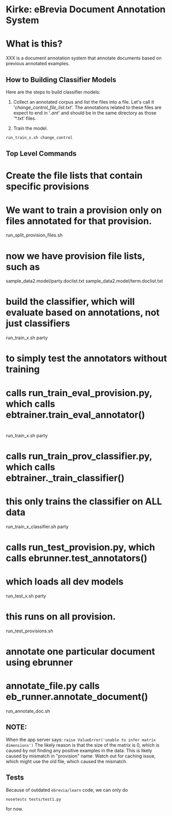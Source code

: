 # Kirke: eBrevia Document Annotation System

# What is this?

XXX is a document annotation system that annotate documents based on previous annotated examples.

## How to Building Classifier Models

Here are the steps to build classifier models:

1. Collect an annotated corpus and list the files into a file.  Let's call it '*change_control_file_list.txt*'.  The annotations related to these files are expect to end in '_.ant_' and should be in the same directory as those '*.txt' files.

2. Train the model.

```bash
run_train_x.sh change_control
```

## Top Level Commands

# Create the file lists that contain specific provisions
# We want to train a provision only on files annotated for that provision.
run_split_provision_files.sh

# now we have provision file lists, such as
sample_data2.model/party.doclist.txt
sample_data2.model/term.doclist.txt


# build the classifier, which will evaluate based on annotations, not just classifiers
run_train_x.sh party


# to simply test the annotators without training



# calls run_train_eval_provision.py, which calls ebtrainer.train_eval_annotator()
# 
run_train_x.sh party


# calls run_train_prov_classifier.py, which calls ebtrainer._train_classifier()
# this only trains the classifier on ALL data
run_train_x_classifier.sh party


# calls run_test_provision.py, which calls ebrunner.test_annotators()
# which loads all dev models
run_test_x.sh party
# this runs on all provision.
run_test_provisions.sh


# annotate one particular document using ebrunner
# annotate_file.py calls eb_runner.annotate_document()
run_annotate_doc.sh

## NOTE:
When the app server says:
```raise ValueError('unable to infer matrix dimensions')```
The likely reason is that the size of the matrix is 0, which is caused by not finding any positive examples in the data.  This is likely caused by mismatch in "provision" name.  Watch out for caching issue, which might use the old file, which caused the mismatch.


## Tests

Because of outdated ```ebrevia/learn``` code, we can only do

```nosetests tests/test1.py```

for now.

